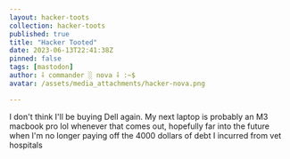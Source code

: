 ```yaml
---
layout: hacker-toots
collection: hacker-toots
published: true
title: "Hacker Tooted"
date: 2023-06-13T22:41:38Z
pinned: false
tags: [mastodon]
author: ⸸ commander ░ nova ⸸ :~$
avatar: /assets/media_attachments/hacker-nova.png

---
```


<p>I don&#39;t think I&#39;ll be buying Dell again. My next laptop is probably an M3 macbook pro lol whenever that comes out, hopefully far into the future when I&#39;m no longer paying off the 4000 dollars of debt I incurred from vet hospitals</p>


